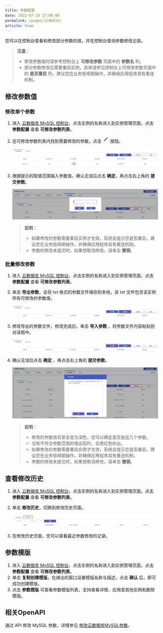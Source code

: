 ```yaml
---
title: 参数配置
date: 2022-07-20 17:00:00
permalink: /pages/1206033/
article: true
---
```



您可以在控制台查看和修改部分参数的值，并在控制台查询参数修改记录。

> **注意**：
>
> - 修改参数值时请参考控制台上 **可修改参数** 页面中的 **参数名** 列。
> - 部分参数修改后需要重启实例，具体请参见控制台上可修改参数页面中的 **是否重启** 列。建议您在业务低峰期操作，并确保应用程序具有重连机制。

## 修改参数值

### 修改单个参数

1. 进入 [云数据库 MySQL 控制台](https://console.capitalonline.net/dbinstances)，点击实例的名称进入到实例管理页面，点击 **参数配置** 查看 **可修改参数列表**。

2. 在可修改参数列表内找到需要修改的参数，点击 ![parameter_icon](./../pic/parameter_icon.png) 按钮。

   ![parameter_list](./../pic/parameter_list.png)

3. 根据提示的取值范围输入参数值，确认无误后点击 **确定**，再点击右上角的 **提交参数**。

   ![parameter_popup](./../pic/parameter_popup.png)

   > **说明**：
   >
   > + 如果修改的参数需要重启实例才生效，系统会提示您是否重启，建议您在业务低峰期操作，并确保应用程序具有重连机制。
   > + 参数的修改未提交时，如果想取消修改，请单击 **撤销**。

### 批量修改参数

1. 进入 [云数据库 MySQL 控制台](https://console.capitalonline.net/dbinstances)，点击实例的名称进入到实例管理页面，点击 **参数配置** 查看 **可修改参数列表**。

2. 单击 **导出参数**，会将 txt 格式的参数文件保存到本地，该 txt 文件包含该实例所有可修改的参数值。

   ![parameter_out](./../pic/parameter_out.png)

3. 修改导出的参数文件，修改完成后，单击 **导入参数** ，将参数文件内容粘贴到对话框中。

   ![parameter_in](./../pic/parameter_in.png)

4. 确认无误后点击 **确定** ，再点击右上角的 **提交参数**。

   ![parameter_allpopup](./../pic/parameter_allpopup.png)

   > **说明**：
   >
   > - 修改的参数值背景会变为深色，您可以确定是否是这几个参数。
   > - 当有不符合参数范围的值出现时，会用红色标出。
   > - 如果修改的参数需要重启实例才生效，系统会提示您是否重启，建议您在业务低峰期操作，并确保应用程序具有重连机制。
   > - 参数的修改未提交时，如果想取消修改，请单击 **撤销**。

## 查看修改历史

1. 进入 [云数据库 MySQL 控制台](https://console.capitalonline.net/dbinstances)，点击实例的名称进入到实例管理页面，点击 **参数配置** 查看 **可修改参数列表**。

2. 单击 **修改历史**，切换到修改历史页面。

   ![parameter_history](./../pic/parameter_history.png)

3. 在修改历史页面，您可以查看最近参数修改的记录。

## 参数模版

1. 进入 [云数据库 MySQL 控制台](https://console.capitalonline.net/dbinstances)，点击实例的名称进入到实例管理页面，点击 **参数配置** 查看 **可修改参数列表**。
2. 单击 **复制创建模版**，在弹出的窗口设置模版名称与描述，点击 **确认** 后，即可成功创建模版。
3. 点击 **参数模版** 可查看参数模版列表，支持查看详情、应用至其他实例和删除模版。

## 相关OpenAPI

通过 API 修改 MySQL 参数，详情参见 [修改云数据库MySQL参数](./../08.API文档/08.参数相关接口/02.修改云数据库MySQL参数.md)。
